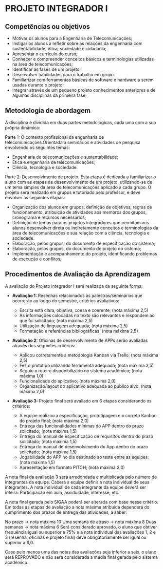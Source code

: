 # PROJETO INTEGRADOR I 

## Competências ou objetivos
- Motivar os alunos para a Engenharia de Telecomunicações;
- Instigar os alunos a refletir sobre as relações da engenharia com sustentabilidade, ética, sociedade e cidadania;
- Apresentar o currículo do curso;
- Conhecer e compreender conceitos básicos e terminologias utilizadas na área de telecomunicações;
- Identificar as fases de um projeto;
- Desenvolver habilidades para o trabalho em grupo.
- Familiarizar com ferramentas básicas de software e hardware a serem usadas durante o projeto;
- Integrar através de um pequeno projeto conhecimentos anteriores e de algumas disciplinas da primeira fase;


## Metodologia de abordagem
A disciplina é dividida em duas partes metodológicas, cada uma com a sua própria dinâmica:

Parte 1: O contexto profissional da engenharia de telecomunicações.Orientada a seminários e atividades de pesquisa envolvendo os seguintes temas:

- Engenharia de telecomunicações e sustentabilidade;
- Ética e engenharia de telecomunicações;
- Ciência, tecnologia e sociedade.
 
 Parte 2: Desenvolvimento de projeto. Esta etapa é dedicada a familiarizar o aluno com as etapas de desenvolvimento de um projeto, utilizando-se de um tema simples da área de telecomunicações aplicado a cada grupo. O projeto será realizado em grupos e tutoriado pelo professor, e deve envolver as seguintes etapas:

- Organização dos alunos em grupos, definição de objetivos, regras de funcionamento, atribuição de atividades aos membros dos grupos, cronograma e recursos necessários;
- Definição de temas para os projetos integradores que permitam aos alunos desenvolver direta ou indiretamente conceitos e terminologias da área de telecomunicações e sua relação com a ciência, tecnologia e sociedade.
- Elaboração, pelos grupos, do documento de especificação do sistema;
- Elaboração, pelos grupos, do documento de projeto do sistema;
- Implementação e acompanhamento do projeto, identificando problemas de execução e conflitos;

## Procedimentos de Avaliação da Aprendizagem
A avaliação do Projeto Integrador I será realizada da seguinte forma:

- **Avaliação 1:** Resenhas relacionados às palestras/seminários que ocorrerão ao longo do semestre, critérios avaliativos:
    - Escrita está clara, objetiva, coesa e coerente; (nota máxima 2,5)
    - As informações colocadas no texto são relevantes e respondem ao que foi solicitado; (nota máxima 2,5)
    - Utilização de linguagem adequada; (nota máxima 2,5)
    - Formatação e referências bibliográficas. (nota máxima 2,5)

- **Avaliação 2:** Oficinas de desenvolvimento de APPs serão avaliadas através dos seguintes critérios:
    - Aplicou corretamente a metodologia Kanban via Trello; (nota máxima 2,5)
    - Fez o protótipo utilizando ferramenta adequada; (nota máxima 2,5)
    - Seguiu o roteiro disponibilizado no sistema acadêmico; (nota máxima 1,0)
    - Funcionalidade do aplicativo; (nota máxima 2,0)
    - Organização/layout do aplicativo adequada ao público alvo. (nota máxima 2,0)

- **Avaliação 3:** Projeto final será avaliado em 6 etapas considerando os critérios:
    - A equipe realizou a especificação, prototipagem e o correto Kanban do projeto final; (nota máxima 2,0)
    - Entrega das funcionalidades mínimas do APP dentro do prazo solicitado; (nota máxima 1,5)
    - Entrega do manual de especificação de requisitos dentro do prazo solicitado; (nota máxima 1,5)
    - Entrega do manual de desenvolvimento do App dentro do prazo solicitado; (nota máxima 1,5)
    - Jogabilidade do APP no dia destinado ao teste entre as equipes; (nota máxima 1,5)
    - Apresentação em formato PITCH; (nota máxima 2,0)

A nota final da avaliação 3 será arredondada e multiplicada pelo número de integrantes da equipe. Caberá à equipe definir a nota individual de seus integrantes. A nota individual de cada integrante da equipe deverá ser inteira.
Participação em aula, assiduidade, interesse, etc.

A nota final gerada pelo SIGAA poderá ser alterada com base nesse critério.
Em todas as etapas de avaliação a nota máxima atribuída dependerá do cumprimento dos prazos de entrega das atividades, a saber:

No prazo -> nota máxima 10
Uma semana de atraso -> nota máxima 8
Duas semanas -> nota máxima 6
Será considerado aprovado, o aluno que obtiver frequência igual ou superior a 75% e a nota individual das avaliações 1, 2 e 3 (resenha, oficinas e projeto final) deve obrigatoriamente ser igual ou superior a 6,0.

Caso pelo menos uma das notas das avaliações seja inferior a seis, o aluno será REPROVADO e não será considerada a média final gerada pelo sistema acadêmico.